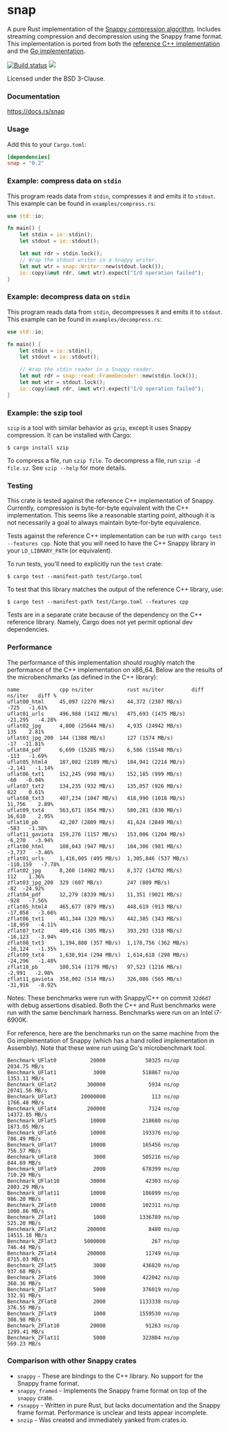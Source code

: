 snap
====
A pure Rust implementation of the
[Snappy compression algorithm](http://google.github.io/snappy/).
Includes streaming compression and decompression using the Snappy frame format.
This implementation is ported from both the
[reference C++ implementation](https://github.com/google/snappy)
and the
[Go implementation](https://github.com/golang/snappy).

[![Build status](https://github.com/BurntSushi/rust-snappy/workflows/ci/badge.svg)](https://github.com/BurntSushi/rust-snappy/actions)
[![](http://meritbadge.herokuapp.com/snap)](https://crates.io/crates/snap)

Licensed under the BSD 3-Clause.

### Documentation

https://docs.rs/snap

### Usage

Add this to your `Cargo.toml`:

```toml
[dependencies]
snap = "0.2"
```

### Example: compress data on `stdin`

This program reads data from `stdin`, compresses it and emits it to `stdout`.
This example can be found in `examples/compress.rs`:

```rust
use std::io;

fn main() {
    let stdin = io::stdin();
    let stdout = io::stdout();

    let mut rdr = stdin.lock();
    // Wrap the stdout writer in a Snappy writer.
    let mut wtr = snap::Writer::new(stdout.lock());
    io::copy(&mut rdr, &mut wtr).expect("I/O operation failed");
}
```

### Example: decompress data on `stdin`

This program reads data from `stdin`, decompresses it and emits it to `stdout`.
This example can be found in `examples/decompress.rs`:

```rust
use std::io;

fn main() {
    let stdin = io::stdin();
    let stdout = io::stdout();

    // Wrap the stdin reader in a Snappy reader.
    let mut rdr = snap::read::FrameDecoder::new(stdin.lock());
    let mut wtr = stdout.lock();
    io::copy(&mut rdr, &mut wtr).expect("I/O operation failed");
}
```

### Example: the szip tool

`szip` is a tool with similar behavior as `gzip`, except it uses Snappy
compression. It can be installed with Cargo:

```
$ cargo install szip
```

To compress a file, run `szip file`. To decompress a file, run
`szip -d file.sz`. See `szip --help` for more details.

### Testing

This crate is tested against the reference C++ implementation of Snappy.
Currently, compression is byte-for-byte equivalent with the C++ implementation.
This seems like a reasonable starting point, although it is not necessarily
a goal to always maintain byte-for-byte equivalence.

Tests against the reference C++ implementation can be run with
`cargo test --features cpp`. Note that you will need to have the C++ Snappy
library in your `LD_LIBRARY_PATH` (or equivalent).

To run tests, you'll need to explicitly run the `test` crate:

```
$ cargo test --manifest-path test/Cargo.toml
```

To test that this library matches the output of the reference C++ library, use:

```
$ cargo test --manifest-path test/Cargo.toml --features cpp
```

Tests are in a separate crate because of the dependency on the C++ reference
library. Namely, Cargo does not yet permit optional dev dependencies.

### Performance

The performance of this implementation should roughly match the performance of
the C++ implementation on x86_64. Below are the results of the microbenchmarks
(as defined in the C++ library):

```
name             cpp ns/iter           rust ns/iter         diff ns/iter   diff %
uflat00_html     45,097 (2270 MB/s)    44,372 (2307 MB/s)           -725   -1.61%
uflat01_urls     496,988 (1412 MB/s)   475,693 (1475 MB/s)       -21,295   -4.28%
uflat02_jpg      4,800 (25644 MB/s)    4,935 (24942 MB/s)            135    2.81%
uflat03_jpg_200  144 (1388 MB/s)       127 (1574 MB/s)               -17  -11.81%
uflat04_pdf      6,699 (15285 MB/s)    6,586 (15548 MB/s)           -113   -1.69%
uflat05_html4    187,082 (2189 MB/s)   184,941 (2214 MB/s)        -2,141   -1.14%
uflat06_txt1     152,245 (998 MB/s)    152,185 (999 MB/s)            -60   -0.04%
uflat07_txt2     134,235 (932 MB/s)    135,057 (926 MB/s)            822    0.61%
uflat08_txt3     407,234 (1047 MB/s)   418,990 (1018 MB/s)        11,756    2.89%
uflat09_txt4     563,671 (854 MB/s)    580,281 (830 MB/s)         16,610    2.95%
uflat10_pb       42,207 (2809 MB/s)    41,624 (2849 MB/s)           -583   -1.38%
uflat11_gaviota  159,276 (1157 MB/s)   153,006 (1204 MB/s)        -6,270   -3.94%
zflat00_html     108,043 (947 MB/s)    104,306 (981 MB/s)         -3,737   -3.46%
zflat01_urls     1,416,005 (495 MB/s)  1,305,846 (537 MB/s)     -110,159   -7.78%
zflat02_jpg      8,260 (14902 MB/s)    8,372 (14702 MB/s)            112    1.36%
zflat03_jpg_200  329 (607 MB/s)        247 (809 MB/s)                -82  -24.92%
zflat04_pdf      12,279 (8339 MB/s)    11,351 (9021 MB/s)           -928   -7.56%
zflat05_html4    465,677 (879 MB/s)    448,619 (913 MB/s)        -17,058   -3.66%
zflat06_txt1     461,344 (329 MB/s)    442,385 (343 MB/s)        -18,959   -4.11%
zflat07_txt2     409,416 (305 MB/s)    393,293 (318 MB/s)        -16,123   -3.94%
zflat08_txt3     1,194,880 (357 MB/s)  1,178,756 (362 MB/s)      -16,124   -1.35%
zflat09_txt4     1,638,914 (294 MB/s)  1,614,618 (298 MB/s)      -24,296   -1.48%
zflat10_pb       100,514 (1179 MB/s)   97,523 (1216 MB/s)         -2,991   -2.98%
zflat11_gaviota  358,002 (514 MB/s)    326,086 (565 MB/s)        -31,916   -8.92%
```

Notes: These benchmarks were run with Snappy/C++ on commit `32d6d7` with debug
assertions disabled. Both the C++ and Rust benchmarks were run with the same
benchmark harness. Benchmarks were run on an Intel i7-6900K.

For reference, here are the benchmarks run on the same machine from the Go
implementation of Snappy (which has a hand rolled implementation in Assembly).
Note that these were run using Go's microbenchmark tool.

```
Benchmark_UFlat0           20000             50325 ns/op        2034.75 MB/s
Benchmark_UFlat1            3000            518867 ns/op        1353.11 MB/s
Benchmark_UFlat2          300000              5934 ns/op        20741.56 MB/s
Benchmark_UFlat3        20000000               113 ns/op        1766.48 MB/s
Benchmark_UFlat4          200000              7124 ns/op        14372.85 MB/s
Benchmark_UFlat5           10000            218680 ns/op        1873.05 MB/s
Benchmark_UFlat6           10000            193376 ns/op         786.49 MB/s
Benchmark_UFlat7           10000            165456 ns/op         756.57 MB/s
Benchmark_UFlat8            3000            505216 ns/op         844.69 MB/s
Benchmark_UFlat9            2000            678399 ns/op         710.29 MB/s
Benchmark_UFlat10          30000             42303 ns/op        2803.29 MB/s
Benchmark_UFlat11          10000            186899 ns/op         986.20 MB/s
Benchmark_ZFlat0           10000            102311 ns/op        1000.86 MB/s
Benchmark_ZFlat1            1000           1336789 ns/op         525.20 MB/s
Benchmark_ZFlat2          200000              8480 ns/op        14515.18 MB/s
Benchmark_ZFlat3         5000000               267 ns/op         746.44 MB/s
Benchmark_ZFlat4          200000             11749 ns/op        8715.03 MB/s
Benchmark_ZFlat5            3000            436820 ns/op         937.68 MB/s
Benchmark_ZFlat6            3000            422042 ns/op         360.36 MB/s
Benchmark_ZFlat7            5000            376019 ns/op         332.91 MB/s
Benchmark_ZFlat8            2000           1133338 ns/op         376.55 MB/s
Benchmark_ZFlat9            1000           1559530 ns/op         308.98 MB/s
Benchmark_ZFlat10          20000             91263 ns/op        1299.41 MB/s
Benchmark_ZFlat11           5000            323804 ns/op         569.23 MB/s
```

### Comparison with other Snappy crates

* `snappy` - These are bindings to the C++ library. No support for the Snappy
  frame format.
* `snappy_framed` - Implements the Snappy frame format on top of the `snappy`
  crate.
* `rsnappy` - Written in pure Rust, but lacks documentation and the Snappy
  frame format. Performance is unclear and tests appear incomplete.
* `snzip` - Was created and immediately yanked from crates.io.
